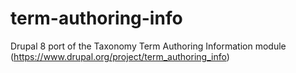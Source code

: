 # term-authoring-info
Drupal 8 port of the Taxonomy Term Authoring Information module (https://www.drupal.org/project/term_authoring_info)
